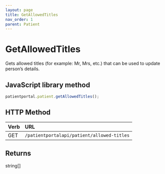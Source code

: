 ```yaml
---
layout: page
title: GetAllowedTitles
nav_order: 1
parent: Patient
---
```


# GetAllowedTitles

Gets allowed titles (for example: Mr, Mrs, etc.) that can be used to update person’s details.

## JavaScript library method

```javascript
patientportal.patient.getAllowedTitles();
```

## HTTP Method

| Verb | URL                                               |
|:-----|:--------------------------------------------------|
| GET | `/patientportalapi/patient/allowed-titles` |

## Returns

string\[\]
